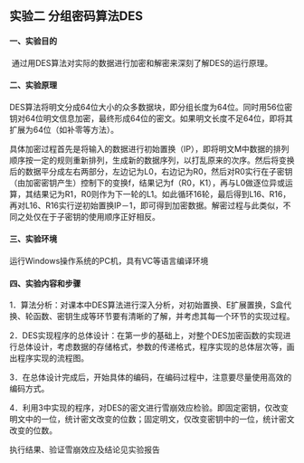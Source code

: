 ## 实验二   **分组密码算法DES**

#### 一、实验目的

​		通过用DES算法对实际的数据进行加密和解密来深刻了解DES的运行原理。

#### 二、实验原理

​		DES算法将明文分成64位大小的众多数据块，即分组长度为64位。同时用56位密钥对64位明文信息加密，最终形成64位的密文。如果明文长度不足64位，即将其扩展为64位（如补零等方法）。

​		具体加密过程首先是将输入的数据进行初始置换（IP），即将明文M中数据的排列顺序按一定的规则重新排列，生成新的数据序列，以打乱原来的次序。然后将变换后的数据平分成左右两部分，左边记为L0，右边记为R0，然后对R0实行在子密钥（由加密密钥产生）控制下的变换f，结果记为f（R0，K1），再与L0做逐位异或运算，其结果记为R1，R0则作为下一轮的L1。如此循环16轮，最后得到L16、R16，再对L16、R16实行逆初始置换IP－1，即可得到加密数据。解密过程与此类似，不同之处仅在于子密钥的使用顺序正好相反。

#### 三、实验环境

运行Windows操作系统的PC机，具有VC等语言编译环境

#### 四、实验内容和步骤

1．算法分析：对课本中DES算法进行深入分析，对初始置换、E扩展置换，S盒代换、轮函数、密钥生成等环节要有清晰的了解，并考虑其每一个环节的实现过程。

2．DES实现程序的总体设计：在第一步的基础上，对整个DES加密函数的实现进行总体设计，考虑数据的存储格式，参数的传递格式，程序实现的总体层次等，画出程序实现的流程图。  

3．在总体设计完成后，开始具体的编码，在编码过程中，注意要尽量使用高效的编码方式。

4．利用3中实现的程序，对DES的密文进行雪崩效应检验。即固定密钥，仅改变明文中的一位，统计密文改变的位数；固定明文，仅改变密钥中的一位，统计密文改变的位数。

执行结果、验证雪崩效应及结论见实验报告